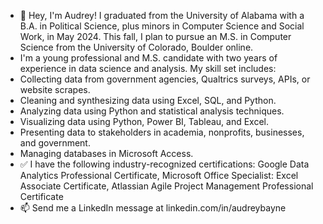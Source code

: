 - 👋 Hey, I'm Audrey! I graduated from the University of Alabama with a B.A. in Political Science, plus minors in Computer Science and Social Work, in May 2024. This fall, I plan to pursue an M.S. in Computer Science from the University of Colorado, Boulder online.
- I'm a young professional and M.S. candidate with two years of experience in data science and analysis. My skill set includes:
-   Collecting data from government agencies, Qualtrics surveys, APIs, or website scrapes.
-   Cleaning and synthesizing data using Excel, SQL, and Python.
-   Analyzing data using Python and statistical analysis techniques.
-   Visualizing data using Python, Power BI, Tableau, and Excel.
-   Presenting data to stakeholders in academia, nonprofits, businesses, and government.
-   Managing databases in Microsoft Access.
- ✅ I have the following industry-recognized certifications: Google Data Analytics Professional Certificate, Microsoft Office Specialist: Excel Associate Certificate, Atlassian Agile Project Management Professional Certificate
- 📫 Send me a LinkedIn message at linkedin.com/in/audreybayne

<!---
audreybayne14/audreybayne14 is a ✨ special ✨ repository because its `README.md` (this file) appears on your GitHub profile.
You can click the Preview link to take a look at your changes.
--->
